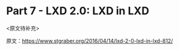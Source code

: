 Part 7 - LXD 2.0: LXD in LXD
==============================

<原文待补充>

原文：https://www.stgraber.org/2016/04/14/lxd-2-0-lxd-in-lxd-812/
